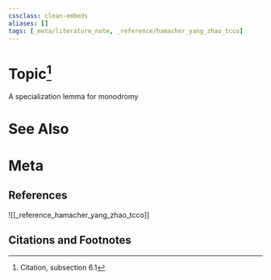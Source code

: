 ```yaml
---
cssclass: clean-embeds
aliases: []
tags: [_meta/literature_note, _reference/hamacher_yang_zhao_tcco]
---
```

# Topic[^1]
A specialization lemma for monodromy

# See Also

# Meta
## References
![[_reference_hamacher_yang_zhao_tcco]]


## Citations and Footnotes
[^1]: Citation, subsection 6.1